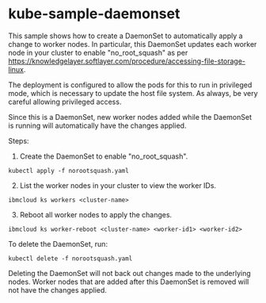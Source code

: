 # kube-sample-daemonset

This sample shows how to create a DaemonSet to automatically apply a change to worker nodes. In particular, this DaemonSet updates each worker node in your cluster to enable "no_root_squash" as per https://knowledgelayer.softlayer.com/procedure/accessing-file-storage-linux.

The deployment is configured to allow the pods for this to run in privileged mode, which is necessary to update the host file system. As always, be very careful allowing privileged access.

Since this is a DaemonSet, new worker nodes added while the DaemonSet is running will automatically have the changes applied.

Steps:

1. Create the DaemonSet to enable "no_root_squash". 

```
kubectl apply -f norootsquash.yaml
```

2. List the worker nodes in your cluster to view the worker IDs.

```
ibmcloud ks workers <cluster-name>
```

3. Reboot all worker nodes to apply the changes.

```
ibmcloud ks worker-reboot <cluster-name> <worker-id1> <worker-id2>
```

To delete the DaemonSet, run:

```
kubectl delete -f norootsquash.yaml
```

Deleting the DaemonSet will not back out changes made to the underlying nodes.
Worker nodes that are added after this DaemonSet is removed will not have the changes applied.
 